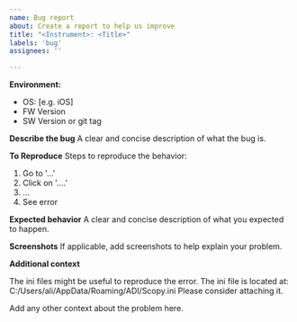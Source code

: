 ```yaml
---
name: Bug report
about: Create a report to help us improve
title: "<Instrument>: <Title>"
labels: 'bug'
assignees: ''

---
```


**Environment:**
 - OS: [e.g. iOS]
 - FW Version 
 - SW Version or git tag

**Describe the bug**
A clear and concise description of what the bug is.

**To Reproduce**
Steps to reproduce the behavior:
1. Go to '...'
2. Click on '....'
3. ...
4. See error

**Expected behavior**
A clear and concise description of what you expected to happen.

**Screenshots**
If applicable, add screenshots to help explain your problem.

**Additional context**

The ini files might be useful to reproduce the error.
The ini file is located at: C:/Users/ali/AppData/Roaming/ADI/Scopy.ini
Please consider attaching it.

Add any other context about the problem here.
